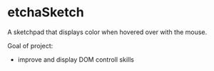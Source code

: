 # etchaSketch
A sketchpad that displays color when hovered over with the mouse.

Goal of project:
- improve and display DOM controll skills

